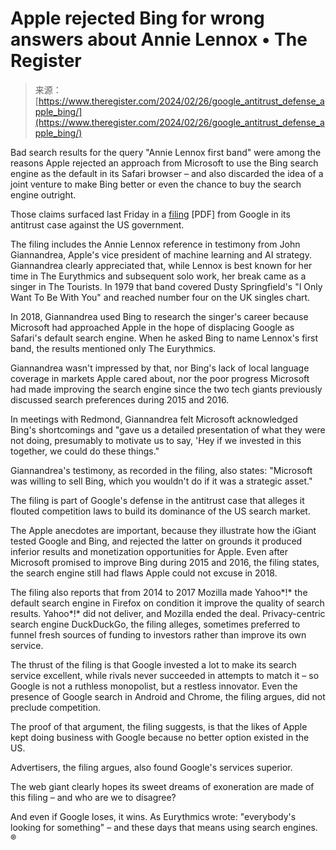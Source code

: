 <!--yml
category: 未分类
date: 2024-05-29 13:27:34
-->

# Apple rejected Bing for wrong answers about Annie Lennox • The Register

> 来源：[https://www.theregister.com/2024/02/26/google_antitrust_defense_apple_bing/](https://www.theregister.com/2024/02/26/google_antitrust_defense_apple_bing/)

Bad search results for the query "Annie Lennox first band" were among the reasons Apple rejected an approach from Microsoft to use the Bing search engine as the default in its Safari browser – and also discarded the idea of a joint venture to make Bing better or even the chance to buy the search engine outright.

Those claims surfaced last Friday in a [filing](https://regmedia.co.uk/2024/02/26/us_v_google.pdf) [PDF] from Google in its antitrust case against the US government.

The filing includes the Annie Lennox reference in testimony from John Giannandrea, Apple's vice president of machine learning and AI strategy. Giannandrea clearly appreciated that, while Lennox is best known for her time in The Eurythmics and subsequent solo work, her break came as a singer in The Tourists. In 1979 that band covered Dusty Springfield's "I Only Want To Be With You" and reached number four on the UK singles chart.

In 2018, Giannandrea used Bing to research the singer's career because Microsoft had approached Apple in the hope of displacing Google as Safari's default search engine. When he asked Bing to name Lennox's first band, the results mentioned only The Eurythmics.

Giannandrea wasn't impressed by that, nor Bing's lack of local language coverage in markets Apple cared about, nor the poor progress Microsoft had made improving the search engine since the two tech giants previously discussed search preferences during 2015 and 2016.

In meetings with Redmond, Giannandrea felt Microsoft acknowledged Bing's shortcomings and "gave us a detailed presentation of what they were not doing, presumably to motivate us to say, 'Hey if we invested in this together, we could do these things."

Giannandrea's testimony, as recorded in the filing, also states: "Microsoft was willing to sell Bing, which you wouldn't do if it was a strategic asset."

The filing is part of Google's defense in the antitrust case that alleges it flouted competition laws to build its dominance of the US search market.

The Apple anecdotes are important, because they illustrate how the iGiant tested Google and Bing, and rejected the latter on grounds it produced inferior results and monetization opportunities for Apple. Even after Microsoft promised to improve Bing during 2015 and 2016, the filing states, the search engine still had flaws Apple could not excuse in 2018.

The filing also reports that from 2014 to 2017 Mozilla made Yahoo*!* the default search engine in Firefox on condition it improve the quality of search results. Yahoo*!* did not deliver, and Mozilla ended the deal. Privacy-centric search engine DuckDuckGo, the filing alleges, sometimes preferred to funnel fresh sources of funding to investors rather than improve its own service.

The thrust of the filing is that Google invested a lot to make its search service excellent, while rivals never succeeded in attempts to match it – so Google is not a ruthless monopolist, but a restless innovator. Even the presence of Google search in Android and Chrome, the filing argues, did not preclude competition.

The proof of that argument, the filing suggests, is that the likes of Apple kept doing business with Google because no better option existed in the US.

Advertisers, the filing argues, also found Google's services superior.

The web giant clearly hopes its sweet dreams of exoneration are made of this filing – and who are we to disagree?

And even if Google loses, it wins. As Eurythmics wrote: "everybody's looking for something" – and these days that means using search engines. ®